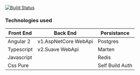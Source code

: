 [![Build Status](https://travis-ci.com/hermesxgjini/Daze.svg?token=sN9qiKvy34fJyhwzHohM&branch=master)](https://travis-ci.com/hermesxgjini/Daze)

### Technologies used

Front End          | Back End               | Persistance
------------------ | ---------------------- | ------------------ 
Angular 2          | v1.AspNetCore WebApi   | Postgres
Typescript         | v2.Suave  WebApi       | Marten
Javascript         |                        | Redis
Css Pure           |                        | Self Build Auth
   

